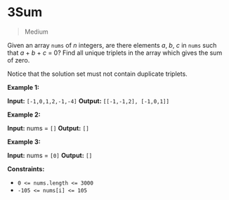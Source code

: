 # 3Sum

> Medium

Given an array `nums` of _n_ integers, are there elements _a_, _b_, _c_ in
`nums` such that _a_ + _b_ + _c_ = 0? Find all unique triplets in the array
which gives the sum of zero.

Notice that the solution set must not contain duplicate triplets.

**Example 1:**

**Input:** `[-1,0,1,2,-1,-4]`
**Output:** `[[-1,-1,2], [-1,0,1]]`

**Example 2:**

**Input:** nums = `[]`
**Output:** `[]`

**Example 3:**

**Input:** nums = `[0]`
**Output:** `[]`

**Constraints:**

- `0 <= nums.length <= 3000`
- `-105 <= nums[i] <= 105`
